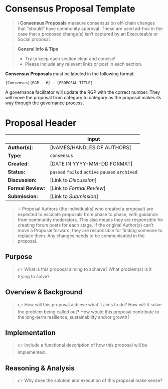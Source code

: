 # Consensus Proposal Template

> ℹ️ **Consensus Proposals** measure consensus on off-chain changes that “should” have community approval. These are used ad-hoc in the case that a proposed change(s) isn’t captured by an Executeable or Social proposal.

> **General Info & Tips**
> - Try to keep each section clear and concise!
> - Please include any relevant links or post in each section.

**Consensus Proposals** must be labeled in the following format:

`[Consensus][RGP - #] - [PROPOSAL TITLE]`

A governance facilitator will update the RGP with the correct number. They will move the proposal from category to category as the proposal makes its way through the governance process.


# Proposal Header

|  | Input
| --- | --- |
| **Author(s):** | [NAMES/HANDLES OF AUTHORS] |
| **Type:** | `consensus` |
| **Created:** | [DATE IN YYYY-MM-DD FORMAT] |
| **Status:** | `passed` `failed` `active` `paused` `archived` |
| **Discussion:** | [Link to *Discussion*] |
| **Formal Review:** | [Link to *Formal Review*] |
| **Submission:** | [Link to *Submission*]  |


> 💡 Proposal Authors (the individual(s) who created a proposal) are expected to escalate proposals from phase to phase, with guidance from community moderators. This also means they are responsible for creating forum posts for each stage. If the original Author(s) can’t move a Proposal forward, they are responsible for finding someone to replace them. Any changes needs to be communicated in the proposal.


## Purpose

> 👉 What is this proposal aiming to achieve? What problem(s) is it trying to solve?


## Overview & Background

> 👉 How will this proposal achieve what it aims to do? How will it solve the problem being called out? How would this proposal contribute to the long-term resilience, sustainability and/or growth?


## Implementation

> 👉 Include a functional description of how this proposal will be implemented.


## Reasoning & Analysis

> 👉 Why does the solution and execution of this proposal make sense?
